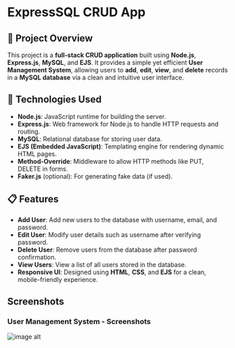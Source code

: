 # **ExpressSQL CRUD App**

## 🚀 **Project Overview**
This project is a **full-stack CRUD application** built using **Node.js**, **Express.js**, **MySQL**, and **EJS**. It provides a simple yet efficient **User Management System**, allowing users to **add**, **edit**, **view**, and **delete** records in a **MySQL database** via a clean and intuitive user interface.

## 🔧 **Technologies Used**
- **Node.js**: JavaScript runtime for building the server.
- **Express.js**: Web framework for Node.js to handle HTTP requests and routing.
- **MySQL**: Relational database for storing user data.
- **EJS (Embedded JavaScript)**: Templating engine for rendering dynamic HTML pages.
- **Method-Override**: Middleware to allow HTTP methods like PUT, DELETE in forms.
- **Faker.js** (optional): For generating fake data (if used).

## 📋 **Features**
- **Add User**: Add new users to the database with username, email, and password.
- **Edit User**: Modify user details such as username after verifying password.
- **Delete User**: Remove users from the database after password confirmation.
- **View Users**: View a list of all users stored in the database.
- **Responsive UI**: Designed using **HTML**, **CSS**, and **EJS** for a clean, mobile-friendly experience.
  

## Screenshots

### User Management System - Screenshots
![image alt](https://github.com/sayandas2003/ExpressSQL-CRUD-App/blob/main/images/Screenshot%202025-04-26%20at%202.40.39%E2%80%AFPM.jpg?raw=true)



